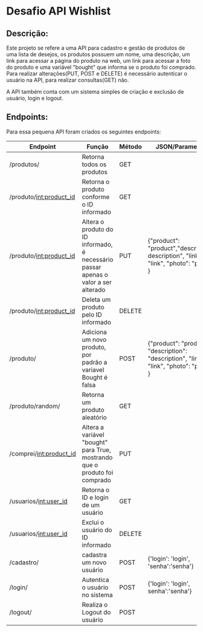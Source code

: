 # Desafio API Wishlist

## Descrição:

Este projeto se refere a uma API para cadastro e gestão de produtos de uma lista de desejos, os produtos possuem um nome, uma descrição, um link para acessar a página do produto na web, um link para acessar a foto do produto e uma variável "bought" que informa se o produto foi comprado. Para realizar alterações(PUT, POST e DELETE) é necessário autenticar o usuário na API, para realizar consultas(GET) não.

A API também conta com um sistema simples de criação e exclusão de usuário, login e logout.

## Endpoints:

Para essa pequena API foram criados os seguintes endpoints:

| Endpoint               | Função                    | Método  | JSON/Parametros                                                               |
|------------------------|---------------------------|---------|--------------------------------------------------------------------|
|/produtos/     | Retorna todos os produtos         | GET    |                |
|/produto/<int:product_id>         | Retorna o produto conforme o ID informado  | GET     |           |
|/produto/<int:product_id>         | Altera o produto do ID informado, é necessário passar apenas o valor a ser alterado  | PUT     |  {"product": "product","description": description", "link": "link", "photo": "photo" }         |
|/produto/<int:product_id>         | Deleta um produto pelo ID informado  | DELETE     |          |
|/produto/    | Adiciona um novo produto, por padrão a variavel Bought é falsa         | POST    |  {"product": "product", "description": "description", "link": "link", "photo": "photo" }     |
|/produto/random/    | Retorna um produto aleatório         | GET    |         |
|/comprei/<int:product_id>     | Altera a variável "bought" para True, mostrando que o produto foi comprado        | PUT|               |
|/usuarios/<int:user_id>     | Retorna o ID e login de um usuário  | GET    |               |
|/usuarios/<int:user_id>     | Exclui o usuário do ID informado  | DELETE    |               |
|/cadastro/     | cadastra um novo usuário        | POST    |  {'login': 'login', 'senha':'senha'}             |
|/login/     | Autentica o usuário no sistema        | POST   | {'login': 'login', senha':'senha'}              |
|/logout/     | Realiza o Logout do usuário         | POST    |               |

